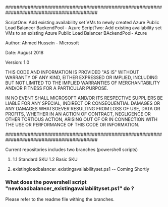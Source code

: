  
#########################################################################################

 ScriptOne: Add existing availability set VMs to newly created Azure Public Load Balancer BackendPool - Azure
 ScriptTwo: Add existing availability set VMs to an existing Azure Public Load Balancer BAckendPool- Azure

 Author: Ahmed Hussein - Microsoft 
 
 Date: August 2018
 
 Version: 1.0
 
 [References]: https://docs.microsoft.com/en-us/azure/load-balancer/quickstart-create-standard-load-balancer-powershell
 

 THIS CODE AND INFORMATION IS PROVIDED "AS IS" WITHOUT WARRANTY OF
 ANY KIND, EITHER EXPRESSED OR IMPLIED, INCLUDING BUT NOT LIMITED TO
 THE IMPLIED WARRANTIES OF MERCHANTABILITY AND/OR FITNESS FOR A
 PARTICULAR PURPOSE.

 IN NO EVENT SHALL MICROSOFT AND/OR ITS RESPECTIVE SUPPLIERS BE
 LIABLE FOR ANY SPECIAL, INDIRECT OR CONSEQUENTIAL DAMAGES OR ANY
 DAMAGES WHATSOEVER RESULTING FROM LOSS OF USE, DATA OR PROFITS,
 WHETHER IN AN ACTION OF CONTRACT, NEGLIGENCE OR OTHER TORTIOUS
 ACTION, ARISING OUT OF OR IN CONNECTION WITH THE USE OR PERFORMANCE
 OF THIS CODE OR INFORMATION.


#########################################################################################

Current repositories includes two branches (powershell scripts)

1. [newloadbalancer_existingavailabilityset.ps1]: https://github.com/ahussein-CSA/Add-an-existing-availability-set-to-Azure-Loadbalancer-backendpool/tree/ahussein-CSA-ScriptOne
    
    1.1 Standard SKU
    1.2 Basic SKU
    
2. existingloadbalancer_existingavailabilityset.ps1 -- Coming Shortly

### What does the powershell script "newloadbalancer_existingavailabilityset.ps1" do ? 

Please refer to the readme file withing the branches.
